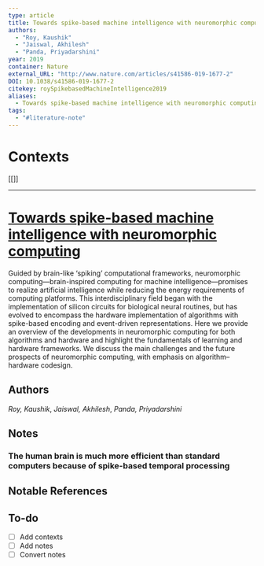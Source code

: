 ```yaml
---
type: article
title: Towards spike-based machine intelligence with neuromorphic computing
authors:
  - "Roy, Kaushik"
  - "Jaiswal, Akhilesh"
  - "Panda, Priyadarshini"
year: 2019
container: Nature
external_URL: "http://www.nature.com/articles/s41586-019-1677-2"
DOI: 10.1038/s41586-019-1677-2
citekey: roySpikebasedMachineIntelligence2019
aliases:
  - Towards spike-based machine intelligence with neuromorphic computing
tags:
  - "#literature-note"
---
```


# Contexts

\[\[\]\]

---

# [Towards spike-based machine intelligence with neuromorphic computing](zotero://select/items/@roySpikebasedMachineIntelligence2019)

Guided by brain-like ‘spiking’ computational frameworks, neuromorphic computing—brain-inspired computing for machine intelligence—promises to realize artificial intelligence while reducing the energy requirements of computing platforms. This interdisciplinary field began with the implementation of silicon circuits for biological neural routines, but has evolved to encompass the hardware implementation of algorithms with spike-based encoding and event-driven representations. Here we provide an overview of the developments in neuromorphic computing for both algorithms and hardware and highlight the fundamentals of learning and hardware frameworks. We discuss the main challenges and the future prospects of neuromorphic computing, with emphasis on algorithm–hardware codesign.

## Authors

*Roy, Kaushik*, *Jaiswal, Akhilesh*, *Panda, Priyadarshini*

## Notes

### The human brain is much more efficient than standard computers because of spike-based temporal processing

## Notable References

## To-do

* [ ] Add contexts
* [ ] Add notes
* [ ] Convert notes

